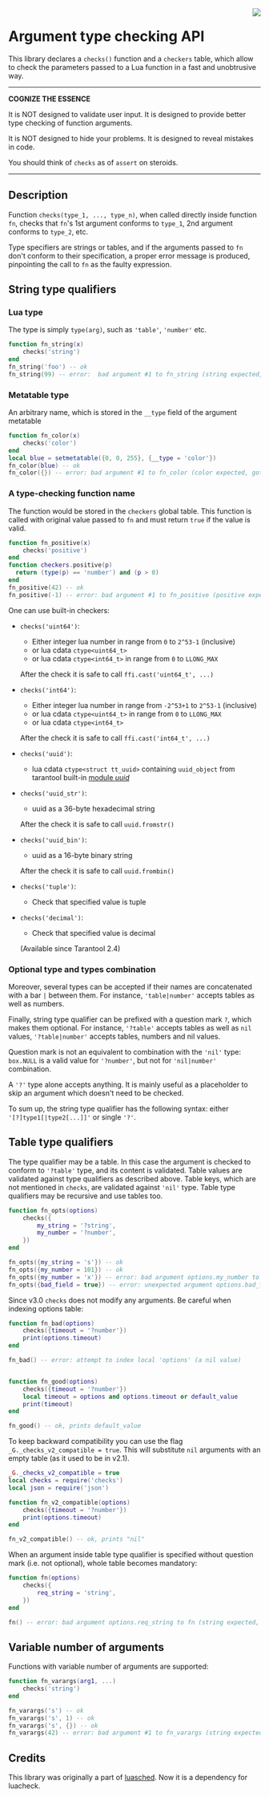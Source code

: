 <a href="https://travis-ci.org/tarantool/checks">
    <img src="https://travis-ci.org/tarantool/checks.png?branch=master"
    align="right">
</a>

# Argument type checking API

This library declares a `checks()` function and a `checkers` table, which
allow to check the parameters passed to a Lua function in a fast and
unobtrusive  way.

---

**COGNIZE THE ESSENCE**

It is NOT designed to validate user input.
It is designed to provide better type checking of function arguments.

It is NOT designed to hide your problems.
It is designed to reveal mistakes in code.

You should think of `checks` as of `assert` on steroids.

---

## Description

Function `checks(type_1, ..., type_n)`,
when called directly inside function `fn`,
checks that `fn`'s 1st argument conforms to `type_1`,
2nd argument conforms to `type_2`, etc.

Type specifiers are strings or tables, and if the arguments passed
to `fn` don't conform to their specification, a proper error message is produced,
pinpointing the call to `fn` as the faulty expression.

## String type qualifiers

### Lua type

The type is simply `type(arg)`, such as `'table'`, `'number'` etc.

```lua
function fn_string(x)
    checks('string')
end
fn_string('foo') -- ok
fn_string(99) -- error:  bad argument #1 to fn_string (string expected, got number)'
```

### Metatable type

An arbitrary name, which is stored in the `__type` field of the argument metatable

```lua
function fn_color(x)
    checks('color')
end
local blue = setmetatable({0, 0, 255}, {__type = 'color'})
fn_color(blue) -- ok
fn_color({}) -- error: bad argument #1 to fn_color (color expected, got table)'
```

### A type-checking function name

The function would be stored in the `checkers` global table.
This function is called with original value passed to `fn`
and must return `true` if the value is valid.

```lua
function fn_positive(x)
    checks('positive')
end
function checkers.positive(p)
  return (type(p) == 'number') and (p > 0)
end
fn_positive(42) -- ok
fn_positive(-1) -- error: bad argument #1 to fn_positive (positive expected, got number)'
```

One can use built-in checkers:

* `checks('uint64')`:

  * Either integer lua number in range from `0` to `2^53-1` (inclusive)
  * or lua cdata `ctype<uint64_t>`
  * or lua cdata `ctype<int64_t>` in range from `0` to `LLONG_MAX`

  After the check it is safe to call `ffi.cast('uint64_t', ...)`

* `checks('int64')`:

  * Either integer lua number in range from `-2^53+1` to `2^53-1` (inclusive)
  * or lua cdata `ctype<uint64_t>` in range from `0` to `LLONG_MAX`
  * or lua cdata `ctype<int64_t>`

  After the check it is safe to call `ffi.cast('int64_t', ...)`

* `checks('uuid')`:

  * lua cdata `ctype<struct tt_uuid>`
    containing `uuid_object` from tarantool built-in
    [module *uuid*](https://tarantool.io/en/doc/reference/reference_lua/uuid.html)

* `checks('uuid_str')`:

  * uuid as a 36-byte hexadecimal string

  After the check it is safe to call `uuid.fromstr()`

* `checks('uuid_bin')`:

  * uuid as a 16-byte binary string

  After the check it is safe to call `uuid.frombin()`

* `checks('tuple')`:

  * Check that specified value is tuple

* `checks('decimal')`:

  * Check that specified value is decimal

  (Available since Tarantool 2.4)

### Optional type and types combination

Moreover, several types can be accepted
if their names are concatenated with a bar `|` between them.
For instance, `'table|number'` accepts tables as well as numbers.

Finally, string type qualifier can be prefixed
with a question mark `?`, which makes them optional.
For instance, `'?table'` accepts tables as well as `nil` values,
`'?table|number'` accepts tables, numbers and nil values.

Question mark is not an equivalent to combination with the `'nil'` type:
`box.NULL` is a valid value for `'?number'`, but not for `'nil|number'` combination.

A `'?'` type alone accepts anything. It is mainly useful as a placeholder
to skip an argument which doesn't need to be checked.

To sum up, the string type qualifier has the following syntax:
either `'[?]type1[|type2[...]]'` or single `'?'`.

## Table type qualifiers

The type qualifier may be a table.
In this case the argument is checked to conform to `'?table'` type, and its content is validated.
Table values are validated against type qualifiers as described above.
Table keys, which are not mentioned in `checks`, are validated against `'nil'` type.
Table type qualifiers may be recursive and use tables too.

```lua
function fn_opts(options)
    checks({
        my_string = '?string',
        my_number = '?number',
    })
end

fn_opts({my_string = 's'}) -- ok
fn_opts({my_number = 101}) -- ok
fn_opts({my_number = 'x'}) -- error: bad argument options.my_number to fn_opts (?number expected, got string)'
fn_opts({bad_field = true}) -- error: unexpected argument options.bad_field to fn_opts
```

Since v3.0 `checks` does not modify any arguments. Be careful when indexing options table:

```lua
function fn_bad(options)
    checks({timeout = '?number'})
    print(options.timeout)
end

fn_bad() -- error: attempt to index local 'options' (a nil value)


function fn_good(options)
    checks({timeout = '?number'})
    local timeout = options and options.timeout or default_value
    print(timeout)
end

fn_good() -- ok, prints default_value
```

To keep backward compatibility you can use the flag `_G._checks_v2_compatible = true`.
This will substitute `nil` arguments with an empty table (as it used to be in v2.1).

```lua
_G._checks_v2_compatible = true
local checks = require('checks')
local json = require('json')

function fn_v2_compatible(options)
    checks({timeout = '?number'})
    print(options.timeout)
end

fn_v2_compatible() -- ok, prints "nil"
```

When an argument inside table type qualifier is specified without question mark
(i.e. not optional), whole table becomes mandatory:

```lua
function fn(options)
    checks({
        req_string = 'string',
    })
end

fn() -- error: bad argument options.req_string to fn (string expected, got nil)'
```

## Variable number of arguments

Functions with variable number of arguments are supported:

```lua
function fn_varargs(arg1, ...)
    checks('string')
end

fn_varargs('s') -- ok
fn_varargs('s', 1) -- ok
fn_varargs('s', {}) -- ok
fn_varargs(42) -- error: bad argument #1 to fn_varargs (string expected, got number)'
```

## Credits

This library was originally a part of
[luasched](https://github.com/SierraWireless/luasched).
Now it is a dependency for luacheck.
